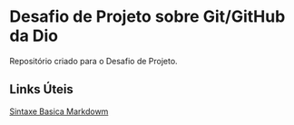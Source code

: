 # Desafio de Projeto sobre Git/GitHub da Dio
Repositório criado para o Desafio de Projeto.

## Links Úteis
[Sintaxe Basica Markdowm](https://www.markdownguide.org/basic-syntax/)
